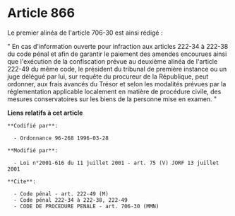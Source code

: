 # Article 866

Le premier alinéa de l'article 706-30 est ainsi rédigé :

" En cas d'information ouverte pour infraction aux articles 222-34 à 222-38 du code pénal et afin de garantir le paiement des
amendes encourues ainsi que l'exécution de la confiscation prévue au deuxième alinéa de l'article 222-49 du même code, le
président du tribunal de première instance ou un juge délégué par lui, sur requête du procureur de la République, peut
ordonner, aux frais avancés du Trésor et selon les modalités prévues par la réglementation applicable localement en matière
de procédure civile, des mesures conservatoires sur les biens de la personne mise en examen. "

**Liens relatifs à cet article**

	**Codifié par**:

	  - Ordonnance 96-268 1996-03-28

	**Modifié par**:

	  - Loi n°2001-616 du 11 juillet 2001 - art. 75 (V) JORF 13 juillet 2001

	**Cite**:

	  - Code pénal - art. 222-49 (M)
	  - Code pénal 222-34 à 222-38, 222-49
	  - CODE DE PROCEDURE PENALE - art. 706-30 (MMN)
